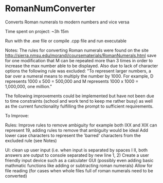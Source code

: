 # RomanNumConverter
Converts Roman numerals to modern numbers and vice versa

Time spent on project: ~3h 15m

Run with the .exe file or compile .cpp file and run executable

Notes:
The rules for converting Roman numerals were found on the site http://sierra.nmsu.edu/morandi/coursematerials/RomanNumerals.html save for one modification that M can be repeated more than 3 times in order to increase the max number able to be displayed.
Also due to lack of character options the following rule was excluded:
"To represent larger numbers, a bar over a numeral means to multiply the number by 1000. For example, D represents 1000 x 500 = 500,000 and M represents 1000 x 1000 = 1,000,000, one million."

The following improvements could be implemented but have not been due to time constraints (school and work tend to keep me rather busy) as well as the current functionality fulfilling the prompt to sufficient requirements.

To Improve:

Rules:
Improve rules to remove ambiguity for example both IXX and XIX can represent 19, adding rules to remove that ambiguity would be ideal
Add lower case characters to represent the 'barred' characters from the excluded rule (see Notes)

UI:
clean up user input (i.e. when input is separated by spaces I II, both answers are output to console separated by new line 1, 2)
Create a user friendly input device such as a calculater GUI (possibly even adding basic mathmatic functions like adding or subtracting roman numerals)
Allow for file reading (for cases when whole files full of roman numerals need to be converted)
